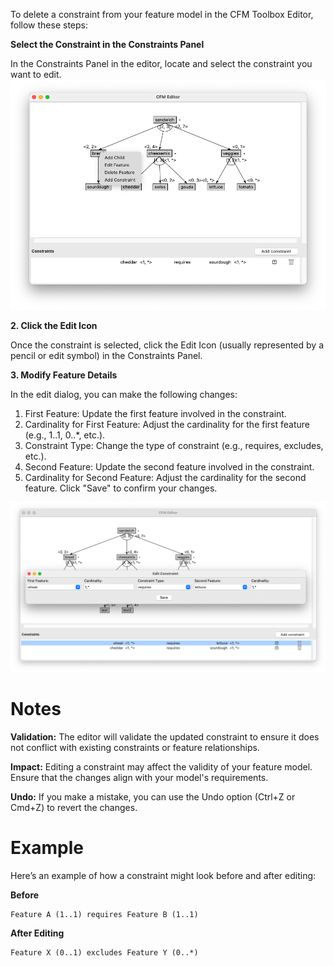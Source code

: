 To delete a constraint from your feature model in the CFM Toolbox Editor, follow these steps:

**Select the Constraint in the Constraints Panel**

In the Constraints Panel in the editor, locate and select the constraint you want to edit.
![Context Menu](../images/context_menu.png)

**2. Click the Edit Icon**

Once the constraint is selected, click the Edit Icon (usually represented by a pencil or edit symbol) in the Constraints
Panel.

**3. Modify Feature Details**

In the edit dialog, you can make the following changes:

1. First Feature: Update the first feature involved in the constraint.
2. Cardinality for First Feature: Adjust the cardinality for the first feature (e.g., 1..1, 0..*, etc.).
3. Constraint Type: Change the type of constraint (e.g., requires, excludes, etc.).
4. Second Feature: Update the second feature involved in the constraint.
5. Cardinality for Second Feature: Adjust the cardinality for the second feature.
   Click "Save" to confirm your changes.

![Context Menu](../images/edit_constraint.png)

# Notes

**Validation:** The editor will validate the updated constraint to ensure it does not conflict with existing constraints
or feature relationships.

**Impact:** Editing a constraint may affect the validity of your feature model. Ensure that the changes align with your
model's requirements.

**Undo:** If you make a mistake, you can use the Undo option (Ctrl+Z or Cmd+Z) to revert the changes.

# Example

Here’s an example of how a constraint might look before and after editing:

**Before**

``` Shell
Feature A (1..1) requires Feature B (1..1)
```

**After Editing**

``` Shell
Feature X (0..1) excludes Feature Y (0..*)
```
